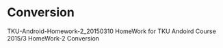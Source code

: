 # Conversion
TKU-Android-Homework-2_20150310
HomeWork for TKU Andoird Course 2015/3
HomeWork-2 Conversion
